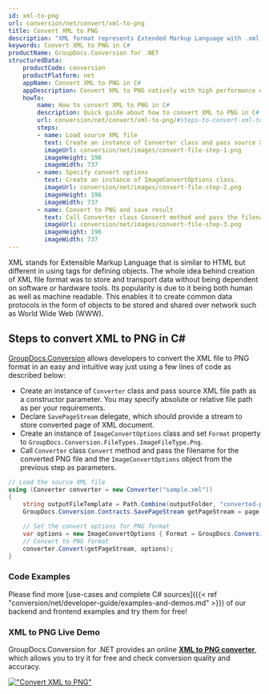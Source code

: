 ```yaml
---
id: xml-to-png
url: conversion/net/convert/xml-to-png
title: Convert XML to PNG
description: "XML format represents Extended Markup Language with .xml extension. Learn how to convert XML to PNG file programmatically in C# language using GroupDocs.Conversion for .NET library."
keywords: Convert XML to PNG in C#
productName: GroupDocs.Conversion for .NET
structuredData:
    productCode: conversion
    productPlatform: net
    appName: Convert XML to PNG in C#
    appDescription: Convert XML to PNG natively with high performance using C# language and server side GroupDocs.Conversion for .NET APIs, without the use of any software like Microsoft or Open Office.
    howTo:
        name: How to convert XML to PNG in C# 
        description: Quick guide about how to convert XML to PNG in C# with high performance and accuracy.
        url: conversion/net/convert/xml-to-png/#steps-to-convert-xml-to-png-in-c
        steps:
        - name: Load source XML file 
          text: Create an instance of Converter class and pass source XML file path as a constructor parameter. You may specify absolute or relative file path as per your requirements. 
          imageUrl: conversion/net/images/convert-file-step-1.png
          imageHeight: 196
          imageWidth: 737
        - name: Specify convert options 
          text: Create an instance of ImageConvertOptions class.
          imageUrl: conversion/net/images/convert-file-step-2.png
          imageHeight: 196
          imageWidth: 737
        - name: Convert to PNG and save result 
          text: Call Converter class Convert method and pass the filename for the converted HTML file and the ImageConvertOptions object from the previous step as parameters.
          imageUrl: conversion/net/images/convert-file-step-3.png
          imageHeight: 196
          imageWidth: 737
---
```


XML stands for Extensible Markup Language that is similar to HTML but different in using tags for defining objects. The whole idea behind creation of XML file format was to store and transport data without being dependent on software or hardware tools. Its popularity is due to it being both human as well as machine readable. This enables it to create common data protocols in the form of objects to be stored and shared over network such as World Wide Web (WWW).

## Steps to convert XML to PNG in C#

[GroupDocs.Conversion](https://products.groupdocs.com/conversion/net) allows developers to convert the XML file to PNG format in an easy and intuitive way just using a few lines of code as described below:

* Create an instance of `Converter` class and pass source XML file path as a constructor parameter. You may specify absolute or relative file path as per your requirements. 
* Declare `SavePageStream` delegate, which should provide a stream to store converted page of XML document.
* Create an instance of `ImageConvertOptions` class and set `Format` property to `GroupDocs.Conversion.FileTypes.ImageFileType.Png`.
* Call `Converter` class `Convert` method and pass the filename for the converted PNG file and the `ImageConvertOptions` object from the previous step as parameters.

```csharp
// Load the source XML file
using (Converter converter = new Converter("sample.xml"))
{
    string outputFileTemplate = Path.Combine(outputFolder, "converted-page-{0}.png");
    GroupDocs.Conversion.Contracts.SavePageStream getPageStream = page => new FileStream(string.Format(outputFileTemplate, page), FileMode.Create);

    // Set the convert options for PNG format
    var options = new ImageConvertOptions { Format = GroupDocs.Conversion.FileTypes.ImageFileType.Png };   
    // Convert to PNG format
    converter.Convert(getPageStream, options);
}
```

### Code Examples

Please find more [use-cases and complete C# sources]({{< ref "conversion/net/developer-guide/examples-and-demos.md" >}}) of our backend and frontend examples and try them for free!

### XML to PNG Live Demo

GroupDocs.Conversion for .NET provides an online [**XML to PNG converter**](https://products.groupdocs.app/conversion/xml-to-png), which allows you to try it for free and check conversion quality and accuracy.

[!["Convert XML to PNG"](conversion/net/images/convert-to-png/convert-xml-to-png.png)](https://products.groupdocs.app/conversion/xml-to-png)